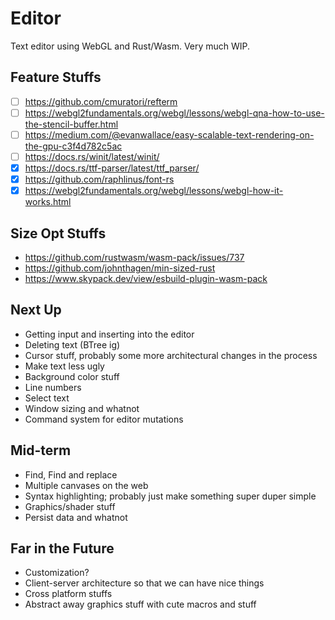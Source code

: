 # Editor
Text editor using WebGL and Rust/Wasm. Very much WIP.

## Feature Stuffs
- [ ] https://github.com/cmuratori/refterm
- [ ] https://webgl2fundamentals.org/webgl/lessons/webgl-qna-how-to-use-the-stencil-buffer.html
- [ ] https://medium.com/@evanwallace/easy-scalable-text-rendering-on-the-gpu-c3f4d782c5ac
- [ ] https://docs.rs/winit/latest/winit/
- [x] https://docs.rs/ttf-parser/latest/ttf_parser/
- [x] https://github.com/raphlinus/font-rs
- [x] https://webgl2fundamentals.org/webgl/lessons/webgl-how-it-works.html

## Size Opt Stuffs
- https://github.com/rustwasm/wasm-pack/issues/737
- https://github.com/johnthagen/min-sized-rust
- https://www.skypack.dev/view/esbuild-plugin-wasm-pack

## Next Up
- Getting input and inserting into the editor
- Deleting text (BTree ig)
- Cursor stuff, probably some more architectural changes in the process
- Make text less ugly
- Background color stuff
- Line numbers
- Select text
- Window sizing and whatnot
- Command system for editor mutations

## Mid-term
- Find, Find and replace
- Multiple canvases on the web
- Syntax highlighting; probably just make something super duper simple
- Graphics/shader stuff
- Persist data and whatnot

## Far in the Future
- Customization?
- Client-server architecture so that we can have nice things
- Cross platform stuffs
- Abstract away graphics stuff with cute macros and stuff

